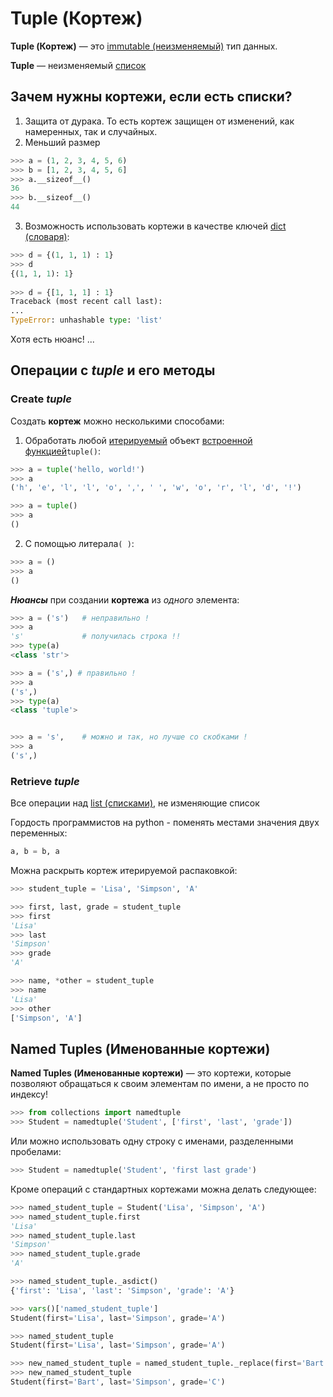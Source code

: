 # Tuple (Кортеж)
**Tuple (Кортеж)** — это [immutable (неизменяемый)](Python-DataTypes(Типы%20данных).md)
тип данных. 

**Tuple** — неизменяемый [список](Python-DataTypes-List(Список).md)

## Зачем нужны кортежи, если есть списки?
1. Защита от дурака. То есть кортеж защищен от изменений, как намеренных, так и случайных.
2. Меньший размер
 ```python
>>> a = (1, 2, 3, 4, 5, 6)
>>> b = [1, 2, 3, 4, 5, 6]
>>> a.__sizeof__()
36
>>> b.__sizeof__()
44
```
3. Возможность использовать кортежи в качестве ключей [dict (словаря)](Python-DataTypes-Dict(Словарь).md):
```python
>>> d = {(1, 1, 1) : 1}
>>> d
{(1, 1, 1): 1}
  
>>> d = {[1, 1, 1] : 1}
Traceback (most recent call last):
...
TypeError: unhashable type: 'list'
```
Хотя есть нюанс! ...

## Операции с ***tuple*** и его методы 
### Create ***tuple***
Создать **кортеж** можно несколькими способами:<br> 

1. Обработать любой [итерируемый](Python-Iterator&Iterable.md) объект 
[встроенной функцией](Python-Встроенные%20функции.md)`tuple()`:
```python
>>> a = tuple('hello, world!')
>>> a
('h', 'e', 'l', 'l', 'o', ',', ' ', 'w', 'o', 'r', 'l', 'd', '!')

>>> a = tuple()  
>>> a
()
```

2. С помощью литерала`( )`: 
```python
>>> a = ()   
>>> a
()
```
***Нюансы*** при создании **кортежа** из *одного* элемента:
```python
>>> a = ('s')   # неправильно !
>>> a
's'             # получилась строка !!
>>> type(a)
<class 'str'>

>>> a = ('s',) # правильно !
>>> a
('s',) 
>>> type(a)
<class 'tuple'>


>>> a = 's',    # можно и так, но лучше со скобками !
>>> a
('s',)
```

### Retrieve ***tuple***  
Все операции над [list (списками)](Python-List%20(Списки).md), не изменяющие список

Гордость программистов на python - поменять местами значения двух переменных:

```python
a, b = b, a
```

Можна раскрыть кортеж итерируемой распаковкой:
```python
>>> student_tuple = 'Lisa', 'Simpson', 'A'

>>> first, last, grade = student_tuple
>>> first
'Lisa'
>>> last
'Simpson'
>>> grade
'A'

>>> name, *other = student_tuple 
>>> name
'Lisa'
>>> other
['Simpson', 'A']
```

## Named Tuples (Именованные кортежи)

**Named Tuples (Именованные кортежи)** — это кортежи, которые позволяют обращаться к 
своим элементам по имени, а не просто по индексу!

```python
>>> from collections import namedtuple
>>> Student = namedtuple('Student', ['first', 'last', 'grade'])
```
Или можно использовать одну строку с именами, разделенными пробелами:
```python
>>> Student = namedtuple('Student', 'first last grade')
```
Кроме операций с стандартных кортежами можна делать следующее:
```python
>>> named_student_tuple = Student('Lisa', 'Simpson', 'A')
>>> named_student_tuple.first
'Lisa'
>>> named_student_tuple.last
'Simpson'
>>> named_student_tuple.grade
'A'

>>> named_student_tuple._asdict()
{'first': 'Lisa', 'last': 'Simpson', 'grade': 'A'}

>>> vars()['named_student_tuple']
Student(first='Lisa', last='Simpson', grade='A')

>>> named_student_tuple
Student(first='Lisa', last='Simpson', grade='A')

>>> new_named_student_tuple = named_student_tuple._replace(first='Bart', grade='C')
>>> new_named_student_tuple
Student(first='Bart', last='Simpson', grade='C')
```
